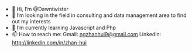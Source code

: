 - 👋 Hi, I’m @Dawntwister
- 👀 I’m looking in the field in consulting and data management area to find out my interests
- 🌱 I’m currently learning Javascript and Php
- 📫 How to reach me: Gmail: ngzhanhui9@gmail.com
Linkedin: http://linkedin.com/in/zhan-hui

<!---
Dawntwister/Dawntwister is a ✨ special ✨ repository because its `README.md` (this file) appears on your GitHub profile.
You can click the Preview link to take a look at your changes.
--->

